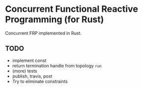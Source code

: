 # Concurrent Functional Reactive Programming (for Rust)

Concurrent FRP implemented in Rust.


## TODO

* implement const
* return termination handle from topology `run`
* (more) tests
* publish, travis, post
* Try to eliminate constraints
